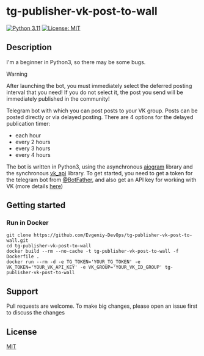 # tg-publisher-vk-post-to-wall

[![Python 3.11](https://img.shields.io/badge/python-3.11-blue.svg)](https://www.python.org/downloads/release/python-3116/) [![License: MIT](https://img.shields.io/badge/License-MIT-yellow.svg)](https://github.com/dhvcc/tg-publisher-vk-post-to-wall/blob/master/LICENSE)

## Description
I'm a beginner in Python3, so there may be some bugs.

> [!WARNING]
> After launching the bot, you must immediately select the deferred posting interval that you need! If you do not select it, the post you send will be immediately published in the community!

Telegram bot with which you can post posts to your VK group. Posts can be posted directly or via delayed posting. There are 4 options for the delayed publication timer:
- each hour
- every 2 hours
- every 3 hours
- every 4 hours

The bot is written in Python3, using the asynchronous [aiogram](https://github.com/aiogram/aiogram) library and the synchronous [vk_api](https://github.com/python273/vk_api) library. To get started, you need to get a token for the telegram bot from [@BotFather](https://t.me/BotFather), and also get an API key for working with VK (more details [here](https://dev.vk.com/ru/api/access-token/implicit-flow-user))

## Getting started

### Run in Docker
```
git clone https://github.com/Evgeniy-DevOps/tg-publisher-vk-post-to-wall.git
cd tg-publisher-vk-post-to-wall
docker build --rm --no-cache -t tg-publisher-vk-post-to-wall -f Dockerfile .
docker run --rm -d -e TG_TOKEN='YOUR_TG_TOKEN' -e VK_TOKEN='YOUR_VK_API_KEY' -e VK_GROUP='YOUR_VK_ID_GROUP' tg-publisher-vk-post-to-wall
```

## Support
Pull requests are welcome. To make big changes, please open an issue first to discuss the changes

## License
[MIT](./LICENSE)


